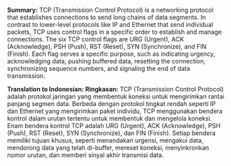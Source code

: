 **Summary:**
TCP (Transmission Control Protocol) is a networking protocol that establishes connections to send long chains of data segments. In contrast to lower-level protocols like IP and Ethernet that send individual packets, TCP uses control flags in a specific order to establish and manage connections. The six TCP control flags are URG (Urgent), ACK (Acknowledge), PSH (Push), RST (Reset), SYN (Synchronize), and FIN (Finish). Each flag serves a specific purpose, such as indicating urgency, acknowledging data, pushing buffered data, resetting the connection, synchronizing sequence numbers, and signaling the end of data transmission.

**Translation to Indonesian:**
**Ringkasan:**
TCP (Transmission Control Protocol) adalah protokol jaringan yang membentuk koneksi untuk mengirimkan rantai panjang segmen data. Berbeda dengan protokol tingkat rendah seperti IP dan Ethernet yang mengirimkan paket individu, TCP menggunakan bendera kontrol dalam urutan tertentu untuk membentuk dan mengelola koneksi. Enam bendera kontrol TCP adalah URG (Urgent), ACK (Acknowledge), PSH (Push), RST (Reset), SYN (Synchronize), dan FIN (Finish). Setiap bendera memiliki tujuan khusus, seperti menandakan urgensi, mengakui data, mendorong data yang telah di-buffer, mereset koneksi, menyinkronkan nomor urutan, dan memberi sinyal akhir transmisi data.




